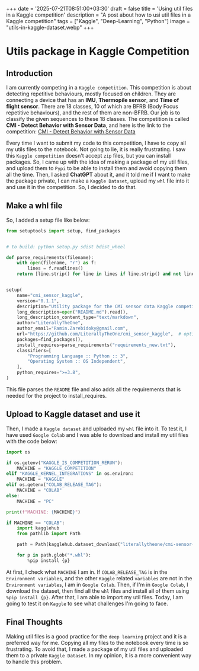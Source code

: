 +++
date = '2025-07-21T08:51:00+03:30'
draft = false
title = 'Using util files in a Kaggle competition'
description = "A post about how to usi util files in a Kaggle competition"
tags = ["Kaggle", "Deep-Learning", "Python"]
image = "utils-in-kaggle-dataset.webp"
+++

# Utils package in Kaggle Competition

## Introduction

I am currently competing in a `Kaggle competition`.
This competition is about detecting repetitive behaviours, mostly
focused on children.
They are connecting a device that has an **IMU**, **Thermopile sensor**, and
**Time of flight sensor**.
There are 18 classes, 10 of which are BFRB (Body Focus repetitive behaviours), and
the rest of them are non-BFRB.
Our job is to classify the given sequences to these 18 classes.
The competition is called **CMI - Detect Behavior with Sensor Data**, and
here is the link to the competition:
[CMI - Detect Behavior with Sensor Data](https://www.kaggle.com/competitions/cmi-detect-behavior-with-sensor-data)

Every time I want to submit my code to this competition, I have to
copy all my utils files to the notebook.
Not going to lie, it is really frustrating.
I saw this `Kaggle competition` doesn't accept `zip` files, but you
can install packages.
So, I came up with the idea of making a package of my util files, and
upload them to `Pypi` to be able to install them and avoid copying them
all the time.
Then, I asked **ChatGPT** about it, and it told me if I want to make the
package private, I can make a `Kaggle Dataset`, upload my `whl` file
into it and use it in the competition.
So, I decided to do that.

## Make a whl file

So, I added a setup file like below:

```python
from setuptools import setup, find_packages


# to build: python setup.py sdist bdist_wheel

def parse_requirements(filename):
    with open(filename, "r") as f:
        lines = f.readlines()
    return [line.strip() for line in lines if line.strip() and not line.startswith("#")]


setup(
    name="cmi_sensor_kaggle",
    version="0.1.1",
    description="Utility package for the CMI sensor data Kaggle competition",
    long_description=open("README.md").read(),
    long_description_content_type="text/markdown",
    author="LiterallyTheOne",
    author_email="Ramin.Zarebidoky@gmail.com",
    url="https://github.com/LiterallyTheOne/cmi_sensor_kaggle",  # optional
    packages=find_packages(),
    install_requires=parse_requirements("requirements_new.txt"),
    classifiers=[
        "Programming Language :: Python :: 3",
        "Operating System :: OS Independent",
    ],
    python_requires=">=3.8",
)
```

This file parses the `README` file and also adds all the requirements
that is needed for the project to install_requires.

## Upload to Kaggle dataset and use it

Then, I made a `Kaggle dataset` and uploaded my `whl` file into it.
To test it, I have used `Google Colab` and I was able to download
and install my util files with the code below:

```python
import os

if os.getenv("KAGGLE_IS_COMPETITION_RERUN"):
    MACHINE = "KAGGLE_COMPETITION"
elif "KAGGLE_KERNEL_INTEGRATIONS" in os.environ:
    MACHINE = "KAGGLE"
elif os.getenv("COLAB_RELEASE_TAG"):
    MACHINE = "COLAB"
else:
    MACHINE = "PC"

print(f"MACHINE: {MACHINE}")

if MACHINE == "COLAB":
    import kagglehub
    from pathlib import Path

    path = Path(kagglehub.dataset_download("literallytheone/cmi-sensor-kaggle-utils"))

    for p in path.glob("*.whl"):
        %pip install {p}
```

At first, I check what `MACHINE` I am in.
If `COLAB_RELEASE_TAG` is in the `Environment variables`, and the
other `Kaggle` related `variables` are not in the `Environment variables`,
I am in `Google Colab`.
Then, if I'm in `Google Colab`, I download the dataset, then find all
the `whl` files and install all of them using `%pip install {p}`.
After that, I am able to import my util files.
Today, I am going to test it on `Kaggle` to see what challenges
I'm going to face.

## Final Thoughts

Making util files is a good practice for the `deep learning` project
and it is a preferred way for me.
Copying all my files to the notebook every time is so frustrating.
To avoid that, I made a package of my util files and uploaded them
to a private `Kaggle Dataset`.
In my opinion, it is a more convenient way to handle this problem.
